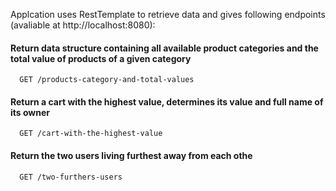 Applcation uses RestTemplate to retrieve data and gives following endpoints (avaliable at http://localhost:8080):

#### Return data structure containing all available product categories and the total value of products of a given category


```http
  GET /products-category-and-total-values
```

#### Return a cart with the highest value, determines its value and full name of its owner


```http
  GET /cart-with-the-highest-value
```

#### Return the two users living furthest away from each othe

```http
  GET /two-furthers-users
```



 
